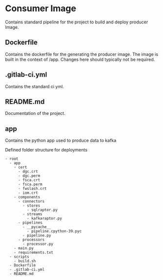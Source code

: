 # Consumer Image
Contains standard pipeline for the  project to build and deploy producer Image.

## Dockerfile
Contains the dockerfile for the generating the producer image. The image is built in the context of /app. Changes here should typically not be required.

## .gitlab-ci.yml
Contains the standard ci yml.

## README.md
Documentation of the project.

## app
Contains the python app used to produce data to kafka


Defined folder structure for deployments
```
- root
  - app
    - cert
      - dgc.crt
      - dgc.perm
      - fsca.crt
      - fsca.perm
      - fwslash.crt
      - iom.crt
    - components
      - connectors
        - stores
          - sqlraptor.py
        - streams
          - kafkaraptor.py
      - pipelines
        - __pycache__
          - pipeline.cpython-39.pyc
        - pipeline.py
      - processors
        - processor.py
    - main.py
    - requirements.txt
  - scripts
    - build.sh
  - Dockerfile   
  - .gitlab-ci.yml
  - README.md
 
```